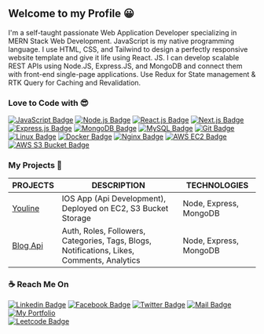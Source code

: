 ## Welcome to my Profile 😀

<p>I'm a self-taught passionate Web Application Developer specializing in MERN Stack Web Development. JavaScript is my native programming language. I use HTML, CSS, and Tailwind to design a perfectly responsive website template and give it life using React. JS. I can develop scalable REST APIs using Node.JS, Express.JS, and MongoDB and connect them with front-end single-page applications. Use Redux for State management & RTK Query for Caching and Revalidation.</p> 

### Love to Code with 😎
[![JavaScript Badge](https://img.shields.io/badge/JavaScript-F7DF1E?style=for-the-badge&labelColor=black&logo=javascript&logoColor=F7DF1E)](#)
[![Node.js Badge](https://img.shields.io/badge/Node.js-339933?style=for-the-badge&labelColor=black&logo=node.js&logoColor=339933)](#)
[![React.js Badge](https://img.shields.io/badge/React.js-61DAFB?style=for-the-badge&labelColor=black&logo=react&logoColor=61DAFB)](#)
[![Next.js Badge](https://img.shields.io/badge/next.js-00425A?style=for-the-badge&labelColor=black&logo=nextdotjs&logoColor=white)](#) 
[![Express.js Badge](https://img.shields.io/badge/Express.js-DDDDDD?style=for-the-badge&labelColor=black&logo=express&logoColor=white)](#) 
[![MongoDB Badge](https://img.shields.io/badge/MongoDB-47A248?style=for-the-badge&labelColor=black&logo=mongodb&logoColor=47A248)](#)
[![MySQL Badge](https://img.shields.io/badge/MySQL-4479A1?style=for-the-badge&labelColor=black&logo=mysql&logoColor=4479A1)](#)
[![Git Badge](https://img.shields.io/badge/Git-F05032?style=for-the-badge&labelColor=black&logo=git&logoColor=F05032)](#)
[![Linux Badge](https://img.shields.io/badge/Linux-FCC624?style=for-the-badge&labelColor=black&logo=linux&logoColor=FCC624)](#)
[![Docker Badge](https://img.shields.io/badge/Docker-2496ED?style=for-the-badge&labelColor=black&logo=docker&logoColor=2496ED)](#)
[![Nginx Badge](https://img.shields.io/badge/Nginx-009639?style=for-the-badge&labelColor=black&logo=nginx&logoColor=009639)](#)
[![AWS EC2 Badge](https://img.shields.io/badge/AWS%20EC2-232F3E?style=for-the-badge&labelColor=FF9900&logo=amazon-aws&logoColor=white)](#)
[![AWS S3 Bucket Badge](https://img.shields.io/badge/AWS%20S3-FF9900?style=for-the-badge&labelColor=232F3E&logo=amazon-s3&logoColor=white)](#)

### My Projects 🚀

|PROJECTS | DESCRIPTION | TECHNOLOGIES| 
| ------ | ------ | ------ |
| <a href="https://documenter.getpostman.com/view/11483431/2s8Z73xVnP" target="_blank">Youline</a> | IOS App (Api Development), Deployed on EC2, S3 Bucket Storage | Node, Express, MongoDB |
| <a href="https://documenter.getpostman.com/view/11483431/2s9YC32Zpi" target="_blank">Blog Api</a> | Auth, Roles, Followers, Categories, Tags, Blogs, Notifications, Likes, Comments, Analytics | Node, Express, MongoDB |



 
### ☕ Reach Me On
[![Linkedin Badge](https://img.shields.io/badge/LinkedIn-0077B5?style=for-the-badge&logo=linkedin&logoColor=white)](https://www.linkedin.com/in/pronazmul) 
[![Facebook Badge](https://img.shields.io/badge/Facebook-1877F2?style=for-the-badge&logo=facebook&logoColor=white)](https://www.facebook.com/devnazmul) 
[![Twitter Badge](https://img.shields.io/badge/Twitter-1DA1F2?style=for-the-badge&logo=twitter&logoColor=white)](https://twitter.com/pronazmul) 
[![Mail Badge](https://img.shields.io/badge/Gmail-D14836?style=for-the-badge&logo=gmail&logoColor=white)](mailto:developernazmul@gmail.com)
[![My Portfolio](https://img.shields.io/badge/Portfolio-0A0A0A?style=for-the-badge&logo=dev.to&logoColor=white)](http://103.107.184.159)	
[![Leetcode Badge](https://img.shields.io/badge/Leetcode-D14836?style=for-the-badge&logo=leetcode&logoColor=white)](https://leetcode.com/pronazmul) 
